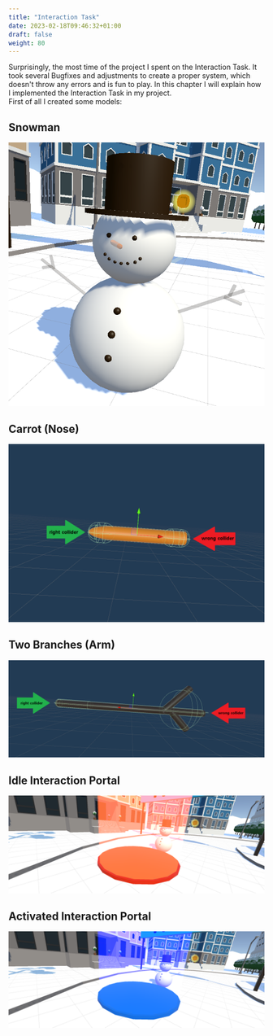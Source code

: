 ```yaml
---
title: "Interaction Task"
date: 2023-02-18T09:46:32+01:00
draft: false
weight: 80
---
```


Surprisingly, the most time of the project I spent on the Interaction Task. It took several Bugfixes and adjustments to create a proper system,
which doesn't throw any errors and is fun to play. In this chapter I will explain how I implemented the Interaction Task in my project.<br>
First of all I created some models:<br>

## Snowman
![snowman](https://raw.githubusercontent.com/Lithanel/Lithanel_page/master/images/interaction/snowman.png)<br>

## Carrot (Nose)
![carrot](https://raw.githubusercontent.com/Lithanel/Lithanel_page/master/images/interaction/carrot.png)<br>

## Two Branches (Arm)
![branch](https://raw.githubusercontent.com/Lithanel/Lithanel_page/master/images/interaction/branch.png)<br>

## Idle Interaction Portal
![tp deactivated](https://raw.githubusercontent.com/Lithanel/Lithanel_page/master/images/interaction/tp_deactivated.png)<br>

## Activated Interaction Portal
![tp activated](https://raw.githubusercontent.com/Lithanel/Lithanel_page/master/images/interaction/tp_activated.png)<br>

